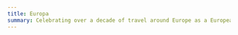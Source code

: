 ```yaml
---
title: Europa
summary: Celebrating over a decade of travel around Europe as a European citizen.
---
```

